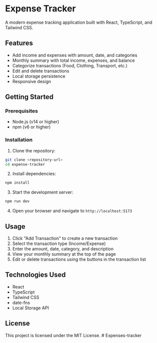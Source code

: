 # Expense Tracker

A modern expense tracking application built with React, TypeScript, and Tailwind CSS.

## Features

- Add income and expenses with amount, date, and categories
- Monthly summary with total income, expenses, and balance
- Categorize transactions (Food, Clothing, Transport, etc.)
- Edit and delete transactions
- Local storage persistence
- Responsive design

## Getting Started

### Prerequisites

- Node.js (v14 or higher)
- npm (v6 or higher)

### Installation

1. Clone the repository:

```bash
git clone <repository-url>
cd expense-tracker
```

2. Install dependencies:

```bash
npm install
```

3. Start the development server:

```bash
npm run dev
```

4. Open your browser and navigate to `http://localhost:5173`

## Usage

1. Click "Add Transaction" to create a new transaction
2. Select the transaction type (Income/Expense)
3. Enter the amount, date, category, and description
4. View your monthly summary at the top of the page
5. Edit or delete transactions using the buttons in the transaction list

## Technologies Used

- React
- TypeScript
- Tailwind CSS
- date-fns
- Local Storage API

## License

This project is licensed under the MIT License.
#   E x p e n s e s - t r a c k e r  
 